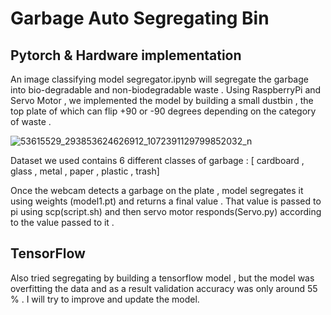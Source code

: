# Garbage Auto Segregating Bin
## Pytorch & Hardware implementation
An image classifying model segregator.ipynb will segregate the garbage into bio-degradable and non-biodegradable waste .
Using RaspberryPi and Servo Motor , we implemented the model by building a small dustbin , the top plate of which can flip +90 or -90 degrees depending on the category of waste .

![53615529_293853624626912_1072391129799852032_n](https://user-images.githubusercontent.com/36100944/54047292-ad813180-41fc-11e9-8bac-40e1b088364c.jpg)

Dataset we used contains 6 different classes of garbage :
[ cardboard , glass , metal , paper , plastic , trash]

Once the webcam detects a garbage on the plate , model segregates it using weights (model1.pt) and returns a final value . That value is passed to pi using scp(script.sh) and then servo motor responds(Servo.py) according to the value passed to it . 

## TensorFlow
Also tried segregating by building a tensorflow model , but the model was overfitting the data and as a result validation accuracy was only around 55 % . 
I will try to improve and update the model.


